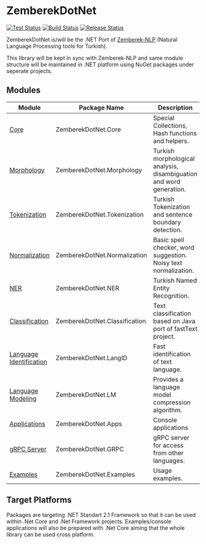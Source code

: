 ZemberekDotNet
============
[![Test Status](https://img.shields.io/azure-devops/tests/jnrmnt/ZemberekDotNet/13)](https://img.shields.io/azure-devops/tests/jnrmnt/ZemberekDotNet/13)
[![Build Status](https://dev.azure.com/jnrmnt/ZemberekDotNet/_apis/build/status/ZemberekDotNet?branchName=master)](https://dev.azure.com/jnrmnt/ZemberekDotNet/_build/latest?definitionId=13&branchName=master)
[![Release Status](https://vsrm.dev.azure.com/jnrmnt/_apis/public/Release/badge/dbf777b3-aa03-4952-92dc-55f20eba6724/1/1)](https://vsrm.dev.azure.com/jnrmnt/_apis/public/Release/badge/dbf777b3-aa03-4952-92dc-55f20eba6724/1/1)


ZemberekDotNet is/will be the .NET Port of [Zemberek-NLP](https://github.com/ahmetaa/zemberek-nlp) (Natural Language Processing tools for Turkish).

This library will be kept in sync with Zemberek-NLP and same module structure will be maintained in .NET platform using NuGet packages under seperate projects.

## Modules

|  Module    | Package Name |  Description       |    Status      |
|------------|----------|---------|---------|
| [Core](ZemberekDotNet.Core)                    | ZemberekDotNet.Core           | Special Collections, Hash functions and helpers. | Active Development  |
| [Morphology](ZemberekDotNet.Morphology)        | ZemberekDotNet.Morphology     | Turkish morphological analysis, disambiguation and word generation. | Pending |
| [Tokenization](ZemberekDotNet.Tokenization)    | ZemberekDotNet.Tokenization         | Turkish Tokenization and sentence boundary detection. | Pending |
| [Normalization](ZemberekDotNet.Normalization)  | ZemberekDotNet.Normalization        | Basic spell checker, word suggestion. Noisy text normalization. |  Pending |
| [NER](NER)                      | ZemberekDotNet.NER                  | Turkish Named Entity Recognition. | Pending |
| [Classification](ZemberekDotNet.Classification)| ZemberekDotNet.Classification       | Text classification based on Java port of fastText project. |  Pending |
| [Language Identification](ZemberekDotNet.LangID)| ZemberekDotNet.LangID            | Fast identification of text language. |  Pending |
| [Language Modeling](ZemberekDotNet.LM)         | ZemberekDotNet.LM                   | Provides a language model compression algorithm. | Pending |
| [Applications](ZemberekDotNet.Apps)            | ZemberekDotNet.Apps                 | Console applications | Pending |
| [gRPC Server](ZemberekDotNet.GRPC)             | ZemberekDotNet.GRPC                 | gRPC server for access from other languages. | Pending |
| [Examples](ZemberekDotNet.Examples)            | ZemberekDotNet.Examples             | Usage examples. |  Pending |

## Target Platforms
Packages are targeting .NET Standart 2.1 Framework so that it can be used within .Net Core and .Net Framework projects. Examples/console applications will also be prepared with .Net Core aiming that the whole library can be used cross platform.
